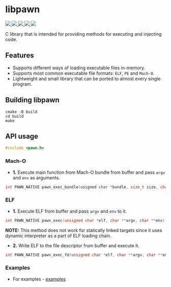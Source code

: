 # libpawn

<p>
    <a href="https://entysec.com">
        <img src="https://img.shields.io/badge/developer-EntySec-blue.svg">
    </a>
    <a href="https://github.com/EntySec/libpawn">
        <img src="https://img.shields.io/badge/language-C-grey.svg">
    </a>
    <a href="https://github.com/EntySec/libpawn/forks">
        <img src="https://img.shields.io/github/forks/EntySec/libpawn?color=green">
    </a>
    <a href="https://github.com/EntySec/libpawn/stargazers">
        <img src="https://img.shields.io/github/stars/EntySec/libpawn?color=yellow">
    </a>
    <a href="https://www.codefactor.io/repository/github/EntySec/libpawn">
        <img src="https://www.codefactor.io/repository/github/EntySec/libpawn/badge">
    </a>
</p>

C library that is intended for providing methods for executing and injecting code.

## Features

* Supports different ways of loading executable files in-memory.
* Supports most common executable file formats: `ELF`, `PE` and `Mach-O`.
* Lightweight and small library that can be ported to almost every single program.

## Building libpawn

```shell
cmake -B build
cd build
make
```

## API usage

```c
#include <pawn.h>
```

### Mach-O

* **1.** Execute main function from Mach-O bundle from buffer and pass `argv` and `env` as arguments.

```c
int PAWN_NATIVE pawn_exec_bundle(usigned char *bundle, size_t size, char **argv, char **env);
```

### ELF

* **1.** Execute ELF from buffer and pass `argv` and `env` to it.

```c
int PAWN_NATIVE pawn_exec(unsigned char *elf, char **argv, char **env)
```

**NOTE:** This method does not work for statically linked targets since it uses dynamic interpreter as a part of ELF loading chain.

* **2.** Write ELF to the file descriptor from buffer and execute it.

```c
int PAWN_NATIVE pawn_exec_fd(unsigned char *elf, char **argv, char **env)
```

### Examples

* For examples - [examples](https://github.com/EntySec/libpawn/tree/main/examples)

